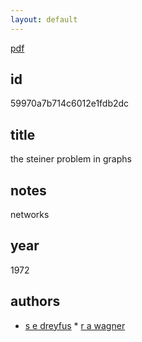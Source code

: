 ```yaml
---
layout: default
---
```


[pdf](https://s3-us-west-2.amazonaws.com/19f075ca4a482833.media/articles/59970a7b714c6012e1fdb2dc.pdf)

## id

59970a7b714c6012e1fdb2dc

## title

the steiner problem in graphs

## notes

networks

## year

1972

## authors

 * [s e dreyfus](/pages/literature/authors/59970a7b714c6012e1fdb2da.html) * [r a wagner](/pages/literature/authors/59970a7b714c6012e1fdb2db.html)